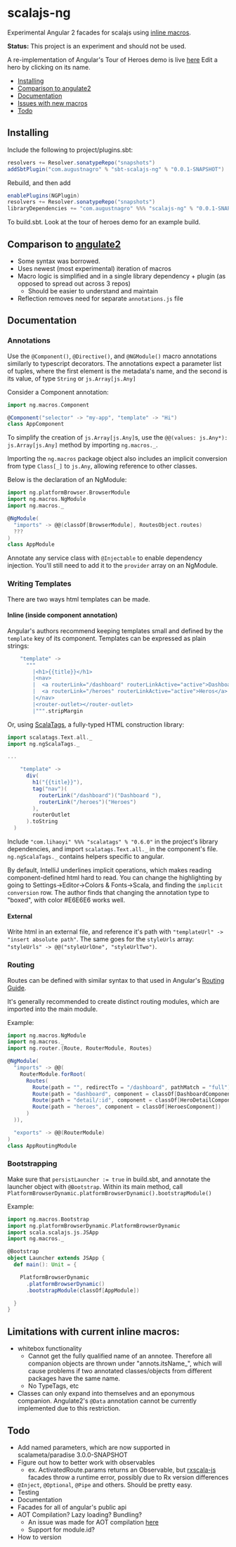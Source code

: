 # scalajs-ng

Experimental Angular 2 facades for scalajs using [inline macros](https://github.com/scalameta/paradise).

**Status:** This project is an experiment and should not be used.

A re-implementation of Angular's Tour of Heroes demo is live [here](https://august.nagro.us/tourofheroes) Edit a hero by clicking on its name.

- [Installing](#installing)
- [Comparison to angulate2](#comparison-to-angulate2)
- [Documentation](#documentation)
- [Issues with new macros](#issues-with-current-edition-of-inline-macros)
- [Todo](#todo)

## Installing

Include the following to project/plugins.sbt:
```scala
resolvers += Resolver.sonatypeRepo("snapshots")
addSbtPlugin("com.augustnagro" % "sbt-scalajs-ng" % "0.0.1-SNAPSHOT")
```
Rebuild, and then add

```scala
enablePlugins(NGPlugin)
resolvers += Resolver.sonatypeRepo("snapshots")
libraryDependencies += "com.augustnagro" %%% "scalajs-ng" % "0.0.1-SNAPSHOT" 
```
To build.sbt. Look at the tour of heroes demo for an example build. 

## Comparison to [angulate2](https://github.com/jokade/angulate2)
- Some syntax was borrowed. 
- Uses newest (most experimental) iteration of macros
- Macro logic is simplified and in a single library dependency + plugin (as opposed to spread out across 3 repos)
    - Should be easier to understand and maintain
- Reflection removes need for separate `annotations.js` file

## Documentation
### Annotations
Use the `@Component()`, `@Directive()`, and `@NGModule()` macro annotations similarly to typescript decorators. The annotations expect a parameter list of tuples, where the first element is the metadata's name, and the second is its value, of type `String` or `js.Array[js.Any]` 

Consider a Component annotation:

```scala
import ng.macros.Component

@Component("selector" -> "my-app", "template" -> "Hi")
class AppComponent
```

To simplify the creation of `js.Array[js.Any]`s, use the `@@(values: js.Any*): js.Array[js.Any]` method by importing `ng.macros._`. 

Importing the `ng.macros` package object also includes an implicit conversion from type `Class[_]` to `js.Any`, allowing reference to other classes. 

Below is the declaration of an NgModule:
 
```scala
import ng.platformBrowser.BrowserModule
import ng.macros.NgModule
import ng.macros._

@NgModule(
  "imports" -> @@(classOf[BrowserModule], RoutesObject.routes) 
  ???
)
class AppModule
```

Annotate any service class with `@Injectable` to enable dependency injection. You'll still need to add it to the `provider` array on an NgModule.

### Writing Templates

There are two ways html templates can be made. 

#### Inline (inside component annotation)
Angular's authors recommend keeping templates small and defined by the `template` key of its component. Templates can be expressed as plain strings:

```scala
    "template" ->
      """
        |<h1>{{title}}</h1>
        |<nav>
        |  <a routerLink="/dashboard" routerLinkActive="active">Dashboard</a>
        |  <a routerLink="/heroes" routerLinkActive="active">Heros</a>
        |</nav>
        |<router-outlet></router-outlet>
        |""".stripMargin
```

Or, using [ScalaTags](http://www.lihaoyi.com/scalatags/#GettingStarted), a fully-typed HTML construction library:

```scala
import scalatags.Text.all._
import ng.ngScalaTags._

...

    "template" ->
      div(
        h1("{{title}}"),
        tag("nav")(
          routerLink("/dashboard")("Dashboard "),
          routerLink("/heroes")("Heroes")
        ),
        routerOutlet
      ).toString
  )
```
 
Include `"com.lihaoyi" %%% "scalatags" % "0.6.0"` in the project's library dependencies, and import `scalatags.Text.all._` in the component's file. `ng.ngScalaTags._` contains helpers specific to angular. 

By default, IntelliJ underlines implicit operations, which makes reading component-defined html hard to read. You can change the highlighting by going to Settings->Editor->Colors & Fonts->Scala, and finding the `implicit conversion` row. The author finds that changing the annotation type to "boxed", with color #E6E6E6 works well. 

#### External
Write html in an external file, and reference it's path with `"templateUrl" -> "insert absolute path"`. The same goes for the `styleUrls` array: `"styleUrls" -> @@("styleUrlOne", "styleUrlTwo")`.

### Routing

Routes can be defined with similar syntax to that used in Angular's [Routing Guide](https://angular.io/docs/ts/latest/guide/router.html). 

It's generally recommended to create distinct routing modules, which are imported into the main module.

Example: 

```scala
import ng.macros.NgModule
import ng.macros._
import ng.router.{Route, RouterModule, Routes}

@NgModule(
  "imports" -> @@(
    RouterModule.forRoot(
      Routes(
        Route(path = "", redirectTo = "/dashboard", pathMatch = "full"),
        Route(path = "dashboard", component = classOf[DashboardComponent]),
        Route(path = "detail/:id", component = classOf[HeroDetailComponent]),
        Route(path = "heroes", component = classOf[HeroesComponent])
      )
  )),

  "exports" -> @@(RouterModule)
)
class AppRoutingModule 
```

### Bootstrapping
Make sure that `persistLauncher := true` in build.sbt, and annotate the launcher object with `@Bootstrap`. Within its main method, call `PlatformBrowserDynamic.platformBrowserDynamic().bootstrapModule()`

Example: 

```scala
import ng.macros.Bootstrap
import ng.platformBrowserDynamic.PlatformBrowserDynamic
import scala.scalajs.js.JSApp
import ng.macros._

@Bootstrap
object Launcher extends JSApp {
  def main(): Unit = {

    PlatformBrowserDynamic
      .platformBrowserDynamic()
      .bootstrapModule(classOf[AppModule])

  }
}

```

## Limitations with current inline macros:
- whitebox functionality
    - Cannot get the fully qualified name of an annotee. Therefore all companion objects are thrown under "annots.itsName_", which will cause problems if two annotated classes/objects from different packages have the same name.
    - No TypeTags, etc
- Classes can only expand into themselves and an eponymous companion. Angulate2's `@Data` annotation cannot be currently implemented due to this restriction.

## Todo
- Add named parameters, which are now supported in scalameta/paradise 3.0.0-SNAPSHOT
- Figure out how to better work with observables
    - ex. ActivatedRoute.params returns an Observable, but [rxscala-js](https://github.com/LukaJCB/rxscala-js) facades throw a runtime error, possibly due to Rx version differences
- `@Inject`, `@Optional`, `@Pipe` and others. Should be pretty easy.
- Testing
- Documentation
- Facades for all of angular's public api
- AOT Compilation? Lazy loading? Bundling? 
    - An issue was made for AOT compilation [here](https://github.com/angular/angular/issues/11700)
    - Support for module.id?
- How to version
